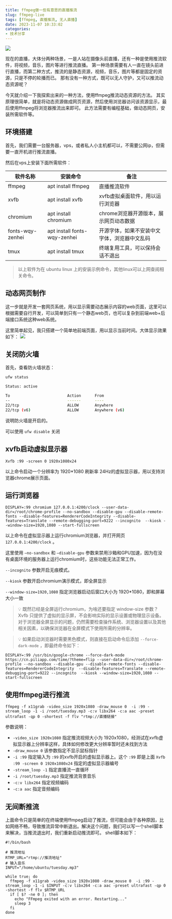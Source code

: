 ```yaml
---
title: ffmpeg做一些有意思的直播推流
slug: ffmpeg-live
tags: [ffmpeg, 直播推流, 无人直播]
date: 2023-11-07 10:33:02
categories: 
- 技术分享
---
```


![](https://s2.loli.net/2024/11/07/DBK8PCfYp7k36eS.png)

现在的直播，大体分两种场景，一是人站在摄像头前直播，还有一种是使用推流软件，将视频，音乐，图片等进行推流直播。
第一种场景需要有人一直在镜头前进行直播，而第二种方式，推流的是静态资源，视频，音乐，图片等都是固定的资源，只是不停的轮播而已。
那有没有一种方式，既可以无人守护，又可以推流动态资源呢？

<!-- more -->
今天就介绍一下我探索出来的一种方法，使用ffmpeg推流动态资源的方法。
其实原理很简单，就是将动态资源做成网页资源，然后使用浏览器访问该资源显示，最后使用ffmpeg将浏览器推流出来即可。
此方法需要有编程基础，做动态网页，安装所需软件等。

## 环境搭建
首先，我们需要一台服务器，vps，或者私人小主机都可以，不需要公网ip，但需要一直开机进行推流直播。

然后在vps上安装下面所需软件：


|软件名称|	安装命令|	备注|
|----|----|----|
|ffmpeg|	apt install ffmpeg|	直播推流软件|
|xvfb|	apt install xvfb|	xvfb虚拟桌面软件，用以运行浏览器|
|chromium|	apt install chromium|	chrome浏览器开源版本，展示网页动态数据|
|fonts-wqy-zenhei|	apt install fonts-wqy-zenhei|	开源字体，如果不安装中文字体，浏览器中文乱码|
|tmux|	apt install tmux|	终端复用工具，可以保持会话不退出|

> 以上软件为在 ubuntu linux 上的安装示例命令，其他linux可以上网查阅相关命令。


## 动态网页制作
这一步就是开发一套网页系统，用以显示需要动态展示内容的web页面，这里可以根据需要自行开发，可以简单到只有一个静态web页，也可以复杂到前端web+后端接口系统这种web系统。

这里简单起见，我只搭建一个简单地前端页面，用以显示当前时间。大体显示效果如下：
![](https://img.coolcao.site/file/8d945bd6f2505f7eaa2c5.png)


## 关闭防火墙
首先，查看防火墙状态：

```bash
ufw status

Status: active

To                         Action      From
--                         ------      ----
22/tcp                     ALLOW       Anywhere
22/tcp (v6)                ALLOW       Anywhere (v6)
```

说明防火墙是开启的。

可以使用 `ufw disable` 关闭


## xvfb启动虚拟显示器
```
Xvfb :99 -screen 0 1920x1080x24
```

以上命令启动一个分辨率为 1920*1080 刷新率 24Hz的虚拟显示器，用以支持浏览器chrome展示页面。


## 运行浏览器
```
DISPLAY=:99 chromium 127.0.0.1:4200/clock --user-data-dir=/root/chrome-profile --no-sandbox --disable-gpu --disable-remote-fonts --disable-features=RendererCodeIntegrity --disable-features=Translate --remote-debugging-port=9222 --incognito  --kiosk --window-size=1920,1080 --start-fullscreen
```

以上命令在虚拟显示器上运行chromium浏览器，并打开网页 `127.0.0.1:4200/clock` 。

这里使用 `—no-sandbox` 和 `—disable-gpu` 参数来禁用沙箱和GPU加速，因为在没有桌面环境的服务器上运行chromium时，这些功能无法正常工作。

`--incognito` 参数开启无痕模式。

`--kiosk` 参数开启chromium演示模式，即全屏显示

`--window-size=1920,1080` 指定浏览器启动后窗口大小为 1920*1080，即和屏幕大小一致

> 💡 既然已经是全屏运行chromium，为啥还要指定 window-size 参数？
> Xvfb 只提供了虚拟的显示屏，不会影响实际的显示设置或物理显示设备。对于浏览器全屏显示的问题，仍然需要检查操作系统、浏览器设置以及其他相关因素，以确保浏览器在全屏模式下使用所需的分辨率。


> 💡 如果启动浏览器时需要黑色模式，则直接在启动命令后添加 `--force-dark-mode` ，即最终命令如下：

```
DISPLAY=:99 /usr/bin/google-chrome --force-dark-mode https://cn.piliapp.com/time/?theme=flip --user-data-dir=/root/chrome-profile --no-sandbox --disable-gpu --disable-remote-fonts --disable-features=RendererCodeIntegrity  --disable-features=Translate --remote-debugging-port=9222 --incognito  --kiosk --window-size=1920,1080 --start-fullscreen
```


## 使用ffmpeg进行推流
```
ffmpeg -f x11grab -video_size 1920x1080 -draw_mouse 0  -i :99 -stream_loop -1 -i /root/tuesday.mp3 -c:v libx264 -c:a aac -preset ultrafast -qp 0 -shortest -f flv "rtmp://直播链接"
```

参数说明：

- `-video_size 1920x1080` 指定推流视频大小为 1920x1080，经测试在xvfb虚拟显示器上分辨率这样，具体如何修改更大分辨率暂时还未找到方法
- `-draw_mouse 0` 该参数指定不显示鼠标指针
- `-i :99` 指定输入为 `:99` 的xvfb开启的虚拟显示器上。这个 `:99` 即是上面 `Xvfb :99 -screen 0 1920x1080x24` 指定的虚拟显示器编号
- `-stream_loop -1` 指定直播流一直循环
- `-i /root/tuesday.mp3` 指定推流背景音乐
- `-c:v libx264` 指定视频编码
- `-c:a aac` 指定音频编码

## 无间断推流
上面命令只是简单的在终端使用ffmpeg启动了推流，但可能会由于各种原因，比如网络不畅，导致推流异常中断退出。解决这个问题，我们可以写一个shell脚本来解决，当推流退出时，我们重新启动推流即可。
shell脚本如下：
```shell
#!/bin/bash

# 推流地址
RTMP_URL="rtmp://推流地址"
# 输入音乐
INPUT="/home/ubuntu/tuesday.mp3"

while true; do
  ffmpeg -f x11grab -video_size 1920x1080 -draw_mouse 0  -i :99 -stream_loop -1 -i $INPUT -c:v libx264 -c:a aac -preset ultrafast -qp 0 -shortest -f flv $RTMP_URL
  if [ $? -ne 0 ]; then
    echo "FFmpeg exited with an error. Restarting..."
    sleep 3
  fi
done
```




